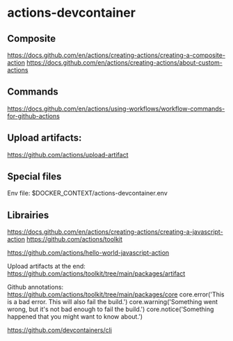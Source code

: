 # actions-devcontainer

## Composite

https://docs.github.com/en/actions/creating-actions/creating-a-composite-action
https://docs.github.com/en/actions/creating-actions/about-custom-actions

## Commands

https://docs.github.com/en/actions/using-workflows/workflow-commands-for-github-actions

## Upload artifacts:

https://github.com/actions/upload-artifact

## Special files

Env file:
    $DOCKER_CONTEXT/actions-devcontainer.env

## Librairies

https://docs.github.com/en/actions/creating-actions/creating-a-javascript-action
https://github.com/actions/toolkit

https://github.com/actions/hello-world-javascript-action

Upload artifacts at the end:
    https://github.com/actions/toolkit/tree/main/packages/artifact

Github annotations:
    https://github.com/actions/toolkit/tree/main/packages/core
        core.error('This is a bad error. This will also fail the build.')
        core.warning('Something went wrong, but it\'s not bad enough to fail the build.')
        core.notice('Something happened that you might want to know about.')

https://github.com/devcontainers/cli
